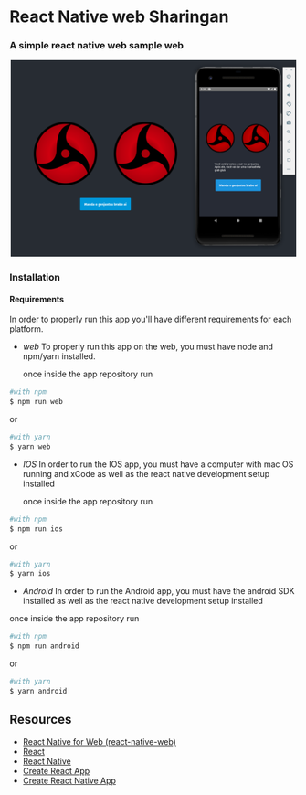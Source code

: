 # React Native web Sharingan

### A simple react native web sample web

<p align="center">
<img width="500" src="./images/app_image.png">
</p>

### Installation

#### Requirements

In order to properly run this app you'll have different requirements for each platform.

- *web*
  To properly run this app on the web, you must have node and npm/yarn installed.

  once inside the app repository run
```sh
#with npm
$ npm run web
```
or

```sh
#with yarn
$ yarn web
```

- *IOS*
In order to run the IOS app, you must have a computer with mac OS running  and xCode as well as the react native development setup installed

  once inside the app repository run
```sh
#with npm
$ npm run ios
```
or

```sh
#with yarn
$ yarn ios
```

- *Android*
In order to run the Android app, you must have the android SDK installed as well as the react native development setup installed

once inside the app repository run
```sh
#with npm
$ npm run android
```
or

```sh
#with yarn
$ yarn android
```

## Resources

- [React Native for Web (react-native-web)](https://github.com/necolas/react-native-web)
- [React](https://reactjs.org/)
- [React Native](http://facebook.github.io/react-native/)
- [Create React App](https://github.com/facebook/create-react-app)
- [Create React Native App](https://github.com/react-community/create-react-native-app)
